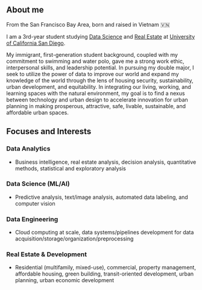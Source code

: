 ---
---
## About me

From the San Francisco Bay Area, born and raised in Vietnam 🇻🇳

I am a 3rd-year student studying [Data Science](https://datascience.ucsd.edu/) and [Real Estate](https://usp.ucsd.edu/) at [University of California San Diego](https://www.ucsd.edu). 

My immigrant, first-generation student background, coupled with my commitment to swimming and water polo, gave me a strong work ethic, interpersonal skills, and leadership potential. In pursuing my double major, I seek to utilize the power of data to improve our world and expand my knowledge of the world through the lens of housing security, sustainability, urban development, and equitability. In integrating our living, working, and learning spaces with the natural environment, my goal is to find a nexus between technology and urban design to accelerate innovation for urban planning in making prosperous, attractive, safe, livable, sustainable, and affordable urban spaces.


## Focuses and Interests

### Data Analytics
- Business intelligence, real estate analysis, decision analysis, quantitative methods, statistical and exploratory analysis

### Data Science (ML/AI)
- Predictive analysis, text/image analysis, automated data labeling, and computer vision

### Data Engineering
- Cloud computing at scale, data systems/pipelines development for data acquisition/storage/organization/preprocessing

### Real Estate & Development
- Residential (multifamily, mixed-use), commercial, property management, affordable housing, green building, transit-oriented development, urban planning, urban economic development

